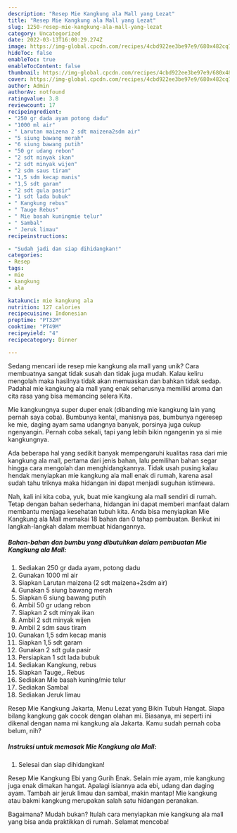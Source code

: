 ```yaml
---
description: "Resep Mie Kangkung ala Mall yang Lezat"
title: "Resep Mie Kangkung ala Mall yang Lezat"
slug: 1250-resep-mie-kangkung-ala-mall-yang-lezat
category: Uncategorized
date: 2022-03-13T16:00:29.274Z
image: https://img-global.cpcdn.com/recipes/4cbd922ee3be97e9/680x482cq70/mie-kangkung-ala-mall-foto-resep-utama.jpg
hideToc: false
enableToc: true
enableTocContent: false
thumbnail: https://img-global.cpcdn.com/recipes/4cbd922ee3be97e9/680x482cq70/mie-kangkung-ala-mall-foto-resep-utama.jpg
cover: https://img-global.cpcdn.com/recipes/4cbd922ee3be97e9/680x482cq70/mie-kangkung-ala-mall-foto-resep-utama.jpg
author: Admin
authorAv: notfound
ratingvalue: 3.8
reviewcount: 17
recipeingredient:
- "250 gr dada ayam potong dadu"
- "1000 ml air"
- " Larutan maizena 2 sdt maizena2sdm air"
- "5 siung bawang merah"
- "6 siung bawang putih"
- "50 gr udang rebon"
- "2 sdt minyak ikan"
- "2 sdt minyak wijen"
- "2 sdm saus tiram"
- "1,5 sdm kecap manis"
- "1,5 sdt garam"
- "2 sdt gula pasir"
- "1 sdt lada bubuk"
- " Kangkung rebus"
- " Tauge Rebus"
- " Mie basah kuningmie telur"
- " Sambal"
- " Jeruk limau"
recipeinstructions:

- "Sudah jadi dan siap dihidangkan!"
categories:
- Resep
tags:
- mie
- kangkung
- ala

katakunci: mie kangkung ala 
nutrition: 127 calories
recipecuisine: Indonesian
preptime: "PT32M"
cooktime: "PT49M"
recipeyield: "4"
recipecategory: Dinner

---
```





Sedang mencari ide resep mie kangkung ala mall yang unik? Cara membuatnya sangat tidak susah dan tidak juga mudah. Kalau keliru mengolah maka hasilnya tidak akan memuaskan dan bahkan tidak sedap. Padahal mie kangkung ala mall yang enak seharusnya memiliki aroma dan cita rasa yang bisa memancing selera Kita.





Mie kangkungnya super duper enak (dibanding mie kangkung lain yang pernah saya coba). Bumbunya kental, manisnya pas, bumbunya ngeresep ke mie, daging ayam sama udangnya banyak, porsinya juga cukup ngenyangin. Pernah coba sekali, tapi yang lebih bikin ngangenin ya si mie kangkungnya.

Ada beberapa hal yang sedikit banyak mempengaruhi kualitas rasa dari mie kangkung ala mall, pertama dari jenis bahan, lalu pemilihan bahan segar hingga cara mengolah dan menghidangkannya. Tidak usah pusing kalau hendak menyiapkan mie kangkung ala mall enak di rumah, karena asal sudah tahu triknya maka hidangan ini dapat menjadi suguhan istimewa.






Nah, kali ini kita coba, yuk, buat mie kangkung ala mall sendiri di rumah. Tetap dengan bahan sederhana, hidangan ini dapat memberi manfaat dalam membantu menjaga kesehatan tubuh kita. Anda bisa menyiapkan Mie Kangkung ala Mall memakai 18 bahan dan 0 tahap pembuatan. Berikut ini langkah-langkah dalam membuat hidangannya.

<!--inarticleads1-->

##### Bahan-bahan dan bumbu yang dibutuhkan dalam pembuatan Mie Kangkung ala Mall:

1. Sediakan 250 gr dada ayam, potong dadu
1. Gunakan 1000 ml air
1. Siapkan  Larutan maizena (2 sdt maizena+2sdm air)
1. Gunakan 5 siung bawang merah
1. Siapkan 6 siung bawang putih
1. Ambil 50 gr udang rebon
1. Siapkan 2 sdt minyak ikan
1. Ambil 2 sdt minyak wijen
1. Ambil 2 sdm saus tiram
1. Gunakan 1,5 sdm kecap manis
1. Siapkan 1,5 sdt garam
1. Gunakan 2 sdt gula pasir
1. Persiapkan 1 sdt lada bubuk
1. Sediakan  Kangkung, rebus
1. Siapkan  Tauge,. Rebus
1. Sediakan  Mie basah kuning/mie telur
1. Sediakan  Sambal
1. Sediakan  Jeruk limau


Resep Mie Kangkung Jakarta, Menu Lezat yang Bikin Tubuh Hangat. Siapa bilang kangkung gak cocok dengan olahan mi. Biasanya, mi seperti ini dikenal dengan nama mi kangkung ala Jakarta. Kamu sudah pernah coba belum, nih? 

<!--inarticleads2-->

##### Instruksi untuk memasak Mie Kangkung ala Mall:


1. Selesai dan siap dihidangkan!

Resep Mie Kangkung Ebi yang Gurih Enak. Selain mie ayam, mie kangkung juga enak dimakan hangat. Apalagi isiannya ada ebi, udang dan daging ayam. Tambah air jeruk limau dan sambal, makin mantap! Mie kangkung atau bakmi kangkung merupakan salah satu hidangan peranakan. 

Bagaimana? Mudah bukan? Itulah cara menyiapkan mie kangkung ala mall yang bisa anda praktikkan di rumah. Selamat mencoba!
